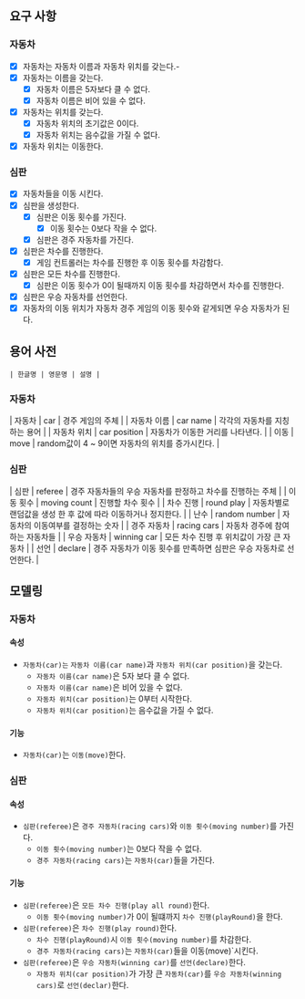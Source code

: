 ## 요구 사항
### 자동차
- [x] 자동차는 자동차 이름과 자동차 위치를 갖는다.- 
- [x] 자동차는 이름을 갖는다.
  - [x] 자동차 이름은 5자보다 클 수 없다.
  - [x] 자동차 이름은 비어 있을 수 없다.
- [x] 자동차는 위치를 갖는다.
  - [x] 자동차 위치의 초기값은 0이다.
  - [x] 자동차 위치는 음수값을 가질 수 없다.
- [x] 자동차 위치는 이동한다.
### 심판
- [x] 자동차들을 이동 시킨다.
- [x] 심판을 생성한다.
  - [x] 심판은 이동 횟수를 가진다.
    - [x] 이동 횟수는 0보다 작을 수 없다.
  - [x] 심판은 경주 자동차를 가진다.
- [x] 심판은 차수를 진행한다.
  - [x] 게임 컨트롤러는 차수를 진행한 후 이동 횟수를 차감함다.
- [x] 심판은 모든 차수를 진행한다.
  - [x] 심판은 이동 횟수가 0이 될때까지 이동 횟수를 차감하면서 차수를 진행한다.
- [x] 심판은 우승 자동차를 선언한다.
- [x] 자동차의 이동 위치가 자동차 경주 게임의 이동 횟수와 같게되면 우승 자동차가 된다.

## 용어 사전
    | 한글명 | 영문명 | 설명 |
### 자동차
| 자동차 | car | 경주 게임의 주체 |
| 자동차 이름 | car name | 각각의 자동차를 지칭하는 용어 |
| 자동차 위치 | car position | 자동차가 이동한 거리를 나타낸다. |
| 이동 | move | random값이 4 ~ 9이면 자동차의 위치를 증가시킨다. |
### 심판 
| 심판 | referee | 경주 자동차들의 우승 자동차를 판정하고 차수를 진행하는 주체 |
| 이동 횟수 | moving count | 진행할 차수 횟수 |
| 차수 진행 | round play | 자동차별로 랜덤값을 생성 한 후 값에 따라 이동하거나 정지한다. |
| 난수 | random number | 자동차의 이동여부를 결정하는 숫자 |
| 경주 자동차 | racing cars | 자동차 경주에 참여하는 자동차들 |
| 우승 자동차 | winning car | 모든 차수 진행 후 위치값이 가장 큰 자동차 |
| 선언 | declare | 경주 자동차가 이동 횟수를 만족하면 심판은 우승 자동차로 선언한다. |

## 모델링
### 자동차
#### 속성
- `자동차(car)는` `자동차 이름(car name)`과 `자동차 위치(car position)`을 갖는다.
  - `자동차 이름(car name)`은 5자 보다 클 수 없다.
  - `자동차 이름(car name)`은 비어 있을 수 없다.
  - `자동차 위치(car position)`는 0부터 시작한다.
  - `자동차 위치(car position)`는 음수값을 가질 수 없다.
#### 기능
- `자동차(car)`는 `이동(move)`한다.
### 심판
#### 속성
- `심판(referee)`은 `경주 자동차(racing cars)`와 `이동 횟수(moving number)`를 가진다.
  - `이동 횟수(moving number)`는 0보다 작을 수 없다.
  - `경주 자동차(racing cars)`는 `자동차(car)`들을 가진다.
#### 기능
- `심판(referee)`은 `모든 차수 진행(play all round)`한다.
  - `이동 횟수(moving number)`가 0이 될떄까지 `차수 진행(playRound)`을 한다.
- `심판(referee)`은 `차수 진행(play round)`한다.
  - `차수 진행(playRound)`시 `이동 횟수(moving number)`를 차감한다.
  - `경주 자동차(racing cars)`는 `자동차(car)`들을 이동(move)`시킨다.
- `심판(referee)`은 `우승 자동차(winning car)`를 `선언(declare)`한다.
  - `자동차 위치(car position)`가 가장 큰 `자동차(car)`를 `우승 자동차(winning cars)`로 `선언(declar)`한다.
